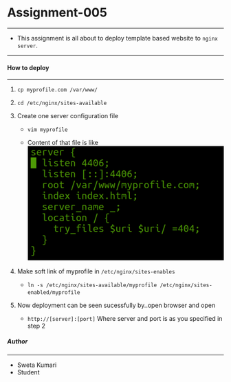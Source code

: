 # Assignment-005
---

* This assignment is all about to deploy template based website to `nginx server`.
---

#### How to deploy
---

1.	`cp myprofile.com /var/www/`

2.  `cd /etc/nginx/sites-available` 

3.  Create one server configuration file
	* `vim myprofile`

	* Content of that file is like
![Image](doc.png)
4.  Make soft link of myprofile in `/etc/nginx/sites-enables`
	* `ln -s /etc/nginx/sites-available/myprofile /etc/nginx/sites-enabled/myprofile`

5.  Now deployment can be seen sucessfully by..open browser and open
	* `http://[server]:[port]`
	Where server and port is as you specified in step 2

##### Author
----
* Sweta Kumari
* Student
